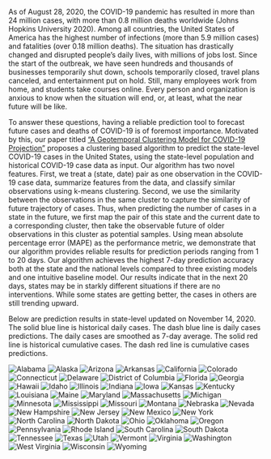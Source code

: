 As of August 28, 2020, the COVID-19 pandemic has resulted in more than 24 million cases, with more than 0.8 million deaths worldwide (Johns Hopkins University 2020). Among all countries, the United States of America has the highest number of infections (more than 5.9 million cases) and fatalities (over 0.18 million deaths). The situation has drastically changed and disrupted people’s daily lives, with millions of jobs lost. Since the start of the outbreak, we have seen hundreds and thousands of businesses temporarily shut down, schools temporarily closed, travel plans canceled, and entertainment put on hold. Still, many employees work from home, and students take courses online. Every person and organization is anxious to know when the situation will end, or, at least, what the near future will be like.

To answer these questions, having a reliable prediction tool to forecast future cases and deaths of COVID-19 is of foremost importance. Motivated by this, our paper titled 
[“A Geotemporal Clustering Model for COVID-19 Projection”](https://papers.ssrn.com/sol3/papers.cfm?abstract_id=3686506)
proposes a clustering based algorithm to predict the state-level COVID-19 cases in the United States, using the state-level population and historical COVID-19 case data as input. Our algorithm has two novel features. First, we treat a (state, date) pair as one observation in the COVID-19 case data, summarize features from the data, and classify similar observations using k-means clustering. Second, we use the similarity between the observations in the same cluster to capture the similarity of future trajectory of cases. Thus, when predicting the number of cases in a state in the future, we first map the pair of this state and the current date to a corresponding cluster, then take the observable future of older observations in this cluster as potential samples. Using mean absolute percentage error (MAPE) as the performance metric, we demonstrate that our algorithm provides reliable results for prediction periods ranging from 1 to 20 days. Our algorithm achieves the highest 7-day prediction accuracy both at the state and the national levels compared to three existing models and one intuitive baseline model. Our results indicate that in the next 20 days, states may be in starkly different situations if there are no interventions. While some states are getting better, the cases in others are still trending upward.

Below are prediction results in state-level updated on November 14, 2020.
The solid blue line is historical daily cases.
The dash blue line is daily cases predictions. The daily cases are smoothed as 7-day average. 
The solid red line is historical cumulative cases. The dash red line is cumulative cases predictions.



![Alabama](https://user-images.githubusercontent.com/67207788/99181480-f17c4780-26fc-11eb-9e23-a4b4f73ada4a.png)
![Alaska](https://user-images.githubusercontent.com/67207788/99181481-f3dea180-26fc-11eb-86f1-fd33714b4e14.png)
![Arizona](https://user-images.githubusercontent.com/67207788/99181482-f4773800-26fc-11eb-81a7-da474d461c0d.png)
![Arkansas](https://user-images.githubusercontent.com/67207788/99181484-f5a86500-26fc-11eb-920b-d780b4574f58.png)
![California](https://user-images.githubusercontent.com/67207788/99181486-f8a35580-26fc-11eb-86dd-718a2ed2114c.png)
![Colorado](https://user-images.githubusercontent.com/67207788/99181487-f9d48280-26fc-11eb-8b24-404e8daff080.png)
![Connecticut](https://user-images.githubusercontent.com/67207788/99181488-fb05af80-26fc-11eb-9413-a14f4373d527.png)
![Delaware](https://user-images.githubusercontent.com/67207788/99181490-fc36dc80-26fc-11eb-99a9-a55ef3d3b2b1.png)
![District of Columbia](https://user-images.githubusercontent.com/67207788/99181493-fe00a000-26fc-11eb-977a-ae4048210208.png)
![Florida](https://user-images.githubusercontent.com/67207788/99181494-ff31cd00-26fc-11eb-8a78-401ec14b7742.png)
![Georgia](https://user-images.githubusercontent.com/67207788/99181497-0062fa00-26fd-11eb-9ff9-dc6d4c0348fb.png)
![Hawaii](https://user-images.githubusercontent.com/67207788/99181499-01942700-26fd-11eb-82e5-330c835affd2.png)
![Idaho](https://user-images.githubusercontent.com/67207788/99181500-035dea80-26fd-11eb-8d6e-c3e4465aa542.png)
![Illinois](https://user-images.githubusercontent.com/67207788/99181502-0527ae00-26fd-11eb-870c-f89e68b03880.png)
![Indiana](https://user-images.githubusercontent.com/67207788/99181504-06f17180-26fd-11eb-9daf-97060e53dbdc.png)
![Iowa](https://user-images.githubusercontent.com/67207788/99181505-078a0800-26fd-11eb-8f52-94849c3f7103.png)
![Kansas](https://user-images.githubusercontent.com/67207788/99181506-0953cb80-26fd-11eb-914a-18a362e09cd0.png)
![Kentucky](https://user-images.githubusercontent.com/67207788/99181507-0a84f880-26fd-11eb-9a53-690c6d377479.png)
![Louisiana](https://user-images.githubusercontent.com/67207788/99181508-0bb62580-26fd-11eb-89d9-854cb8e75a93.png)
![Maine](https://user-images.githubusercontent.com/67207788/99181509-0ce75280-26fd-11eb-92c4-a3507a164e12.png)
![Maryland](https://user-images.githubusercontent.com/67207788/99181511-0eb11600-26fd-11eb-9ec0-52ac325a4a9e.png)
![Massachusetts](https://user-images.githubusercontent.com/67207788/99181512-0fe24300-26fd-11eb-8482-32a0211015ae.png)
![Michigan](https://user-images.githubusercontent.com/67207788/99181516-11137000-26fd-11eb-9567-66da68da096c.png)
![Minnesota](https://user-images.githubusercontent.com/67207788/99181518-12dd3380-26fd-11eb-981c-e87b902094f9.png)
![Mississippi](https://user-images.githubusercontent.com/67207788/99181520-14a6f700-26fd-11eb-8fbe-0f6ed3b07fc2.png)
![Missouri](https://user-images.githubusercontent.com/67207788/99181521-15d82400-26fd-11eb-8f75-8fb51fb6a64c.png)
![Montana](https://user-images.githubusercontent.com/67207788/99181523-17095100-26fd-11eb-90aa-d6c2f5274491.png)
![Nebraska](https://user-images.githubusercontent.com/67207788/99181524-183a7e00-26fd-11eb-9158-56018ccdaad1.png)
![Nevada](https://user-images.githubusercontent.com/67207788/99181525-196bab00-26fd-11eb-8635-a35978d8e1c9.png)
![New Hampshire](https://user-images.githubusercontent.com/67207788/99181527-1a9cd800-26fd-11eb-9241-75daad975daa.png)
![New Jersey](https://user-images.githubusercontent.com/67207788/99181528-1bce0500-26fd-11eb-893e-1ddae5b95fc0.png)
![New Mexico](https://user-images.githubusercontent.com/67207788/99181530-1d97c880-26fd-11eb-995c-aca7decf9934.png)
![New York](https://user-images.githubusercontent.com/67207788/99181531-1ec8f580-26fd-11eb-8d42-4da6d6dcf6ea.png)
![North Carolina](https://user-images.githubusercontent.com/67207788/99181532-2092b900-26fd-11eb-81e8-51a5c821466e.png)
![North Dakota](https://user-images.githubusercontent.com/67207788/99181533-21c3e600-26fd-11eb-99de-b69385d9d0a7.png)
![Ohio](https://user-images.githubusercontent.com/67207788/99181534-22f51300-26fd-11eb-9a5a-e2c75ee0e2b3.png)
![Oklahoma](https://user-images.githubusercontent.com/67207788/99181535-24264000-26fd-11eb-8d2b-db33b9862243.png)
![Oregon](https://user-images.githubusercontent.com/67207788/99181538-25576d00-26fd-11eb-9717-28a8a2c69213.png)
![Pennsylvania](https://user-images.githubusercontent.com/67207788/99181539-27b9c700-26fd-11eb-9406-74c6e323ed8e.png)
![Rhode Island](https://user-images.githubusercontent.com/67207788/99181540-28eaf400-26fd-11eb-849c-11b2929e18e8.png)
![South Carolina](https://user-images.githubusercontent.com/67207788/99181543-2a1c2100-26fd-11eb-8e27-f19953f9078d.png)
![South Dakota](https://user-images.githubusercontent.com/67207788/99181545-2b4d4e00-26fd-11eb-9950-3d7958341a4d.png)
![Tennessee](https://user-images.githubusercontent.com/67207788/99181548-2c7e7b00-26fd-11eb-9925-c8b5be3a53be.png)
![Texas](https://user-images.githubusercontent.com/67207788/99181550-2dafa800-26fd-11eb-9a03-6f89fd39f335.png)
![Utah](https://user-images.githubusercontent.com/67207788/99181552-2f796b80-26fd-11eb-99c5-6de56adb14dc.png)
![Vermont](https://user-images.githubusercontent.com/67207788/99181553-30120200-26fd-11eb-8a48-302ca8e99a71.png)
![Virginia](https://user-images.githubusercontent.com/67207788/99181554-31432f00-26fd-11eb-9b46-e9240e3dcd89.png)
![Washington](https://user-images.githubusercontent.com/67207788/99181555-32745c00-26fd-11eb-8a1c-cb6cbc8aa7b8.png)
![West Virginia](https://user-images.githubusercontent.com/67207788/99181557-33a58900-26fd-11eb-9269-3c34e3233d58.png)
![Wisconsin](https://user-images.githubusercontent.com/67207788/99181559-34d6b600-26fd-11eb-8440-a1a605a8bdce.png)
![Wyoming](https://user-images.githubusercontent.com/67207788/99181560-3607e300-26fd-11eb-97f6-746b9281a69f.png)


